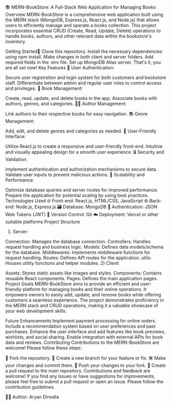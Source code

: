 📚 MERN-BookStore: A Full-Stack Web Application for Managing Books
Overview
MERN-BookStore is a comprehensive web application built using the MERN stack (MongoDB, Express.js, React.js, and Node.js) that allows users to efficiently manage and operate a books collection. This project incorporates essential CRUD (Create, Read, Update, Delete) operations to handle books, authors, and other relevant data within the bookstore's inventory.

Getting Started🚀
Clone this repository.
Install the necessary dependencies using npm install.
Make changes in both client and server folders.
Add required fields in the .env file.
Set up MongoDB Atlas server.
That's it, you are all set now!
Key Features
🔐 User Authentication:

Secure user registration and login system for both customers and bookstore staff.
Differentiate between admin and regular user roles to control access and privileges.
📖 Book Management:

Create, read, update, and delete books in the app.
Associate books with authors, genres, and categories.
👨‍💼 Author Management:

Link authors to their respective books for easy navigation.
📚 Genre Management:

Add, edit, and delete genres and categories as needed.
🌟 User-Friendly Interface:

Utilize React.js to create a responsive and user-friendly front-end.
Intuitive and visually appealing design for a smooth user experience.
🔒 Security and Validation:

Implement authentication and authorization mechanisms to secure data.
Validate user inputs to prevent malicious actions.
🚀 Scalability and Performance:

Optimize database queries and server routes for improved performance.
Prepare the application for potential scaling by using best practices.
Technologies Used
🌐 Front-end: React.js, HTML/CSS, JavaScript
⚙️ Back-end: Node.js, Express.js
🗃️ Database: MongoDB
🔑 Authentication: JSON Web Tokens (JWT)
🔄 Version Control: Git
☁️ Deployment: Vercel or other suitable platforms
Project Structure
1) Server:

Connection: Manages the database connection.
Controllers: Handles request handling and business logic.
Models: Defines data models/schema for the database.
Middlewares: Implements middleware functions for request handling.
Routes: Defines API routes for the application.
utils: Houses utility functions and helper modules.
2) Client:

Assets: Stores static assets like images and styles.
Components: Contains reusable React components.
Pages: Defines the main application pages.
Project Goals
MERN-BookStore aims to provide an efficient and user-friendly platform for managing books and their online operations. It empowers owners to easily add, update, and remove books while offering customers a seamless experience. The project demonstrates proficiency in the MERN stack and CRUD operations, making it a valuable showcase of your web development skills.

Future Enhancements
Implement payment processing for online orders.
Include a recommendation system based on user preferences and past purchases.
Enhance the user interface and add features like book previews, wishlists, and social sharing.
Enable integration with external APIs for book data and reviews.
Contributing
Contributions to the MERN-BookStore are welcome! Please follow these steps:

🍴 Fork the repository.
🌿 Create a new branch for your feature or fix.
🛠️ Make your changes and commit them.
🚀 Push your changes to your fork.
🔄 Create a pull request to the main repository.
Contributions and feedback are welcome! If you find any issues or have suggestions for improvements, please feel free to submit a pull request or open an issue. Please follow the contribution guidelines.

👨‍💻 Author: Aryan Dinodia

